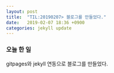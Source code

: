 ```yaml
---
layout: post
title:  "TIL:20190207> 블로그를 만들었다."
date:   2019-02-07 18:36 +0900
categories: jekyll update
---
```

<h3> 오늘 한 일 </h3>
gitpages와 jekyll 연동으로 블로그를 만들었다.


